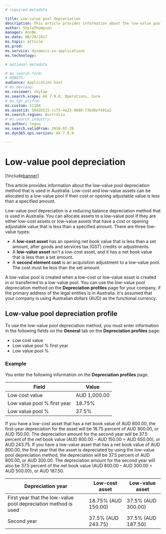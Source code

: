 ```yaml
---
# required metadata

title: Low-value pool depreciation
description: This article provides information about the low-value pool depreciation method that is used in Australia. Low-cost and low-value assets can be allocated to a low-value pool if their cost or opening adjustable value is less than a specified amount.
author: ShylaThompson
manager: AnnBe
ms.date: 06/20/2017
ms.topic: article
ms.prod: 
ms.service: dynamics-ax-applications
ms.technology: 

# optional metadata

# ms.search.form: 
# ROBOTS: 
audience: Application User
# ms.devlang: 
ms.reviewer: shylaw
ms.search.scope: AX 7.0.0, Operations, Core
# ms.tgt_pltfrm: 
ms.custom: 11104
ms.assetid: 58d2b515-ccf2-4a23-9880-73bd8ef491a2
ms.search.region: Australia
# ms.search.industry: 
ms.author: leguo
ms.search.validFrom: 2016-02-28
ms.dyn365.ops.version: AX 7.0.0

---
```


# Low-value pool depreciation

[!include[banner](../includes/banner.md)]


This article provides information about the low-value pool depreciation method that is used in Australia. Low-cost and low-value assets can be allocated to a low-value pool if their cost or opening adjustable value is less than a specified amount.

Low-value pool depreciation is a reducing balance depreciation method that is used in Australia. You can allocate assets to a low-value pool if they are either low-cost assets or low-value assets that have a cost or opening adjustable value that is less than a specified amount. There are three low-value types:

-   A **low-cost asset** has an opening net book value that is less than a set amount, after goods and services tax (GST) credits or adjustments.
-   A **low-value asset** isn't a low-cost asset, and it has a net book value that is less than a set amount.
-   A **second element cost** is an acquisition adjustment to a low-value pool. The cost must be less than the set amount.

A low-value pool is created when a low-cost or low-value asset is created in or transferred to a low-value pool. You can use the low-value pool depreciation method on the **Depreciation profiles** page for your company, if the primary address of the legal entities is in Australia. It's assumed that your company is using Australian dollars (AUD) as the functional currency.

## Low-value pool depreciation profile
To use the low-value pool depreciation method, you must enter information in the following fields on the **General** tab on the **Depreciation profiles** page:

-   Low cost value
-   Low value pool % first year
-   Low value pool %

### Example

You enter the following information on the **Depreciation profiles** page.

| Field                       | Value        |
|-----------------------------|--------------|
| Low cost value              | AUD 1,000.00 |
| Low value pool % first year | 18.75%       |
| Low value pool %            | 37.5%        |

If you have a low-cost asset that has a net book value of AUD 800.00, the first-year depreciation for the asset will be 18.75 percent of AUD 800.00, or AUD 150.00. The depreciation amount for the second year will be 37.5 percent of the net book value (AUD 800.00 – AUD 150.00 = AUD 650.00), or AUD 243.75. If you have a low-value asset that has a net book value of AUD 800.00, the first year that the asset is depreciated by using the low-value pool depreciation method, the depreciation will be 37.5 percent of AUD 800.00, or AUD 300.00. The depreciation amount for the second year will also be 37.5 percent of the net book value (AUD 800.00 – AUD 300.00 = AUD 500.00), or AUD 187.50.

| Depreciation year                                              | Low-cost asset      | Low-value asset    |
|----------------------------------------------------------------|---------------------|--------------------|
| First year that the low-value pool depreciation method is used | 18.75% (AUD 150.00) | 37.5% (AUD 300.00) |
| Second year                                                    | 37.5% (AUD 243.75)  | 37.5% (AUD 187.50) |





